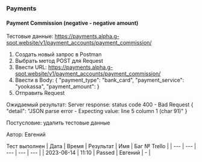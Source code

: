 ### Payments
#### Payment Commission (negative - negative amount)

Тестовые данные: https://payments.alpha.g-spot.website/v1/payment_accounts/payment_commission/


1. Создать новый запрос в Postman
2. Выбрать метод POST для Request
3. Ввести URL: https://payments.alpha.g-spot.website/v1/payment_accounts/payment_commission/
4. Ввести в Body:
{
  "payment_type": "bank_card",
  "payment_service": "yookassa",
  "payment_amount": 
}
5. Отправить Request

Ожидаемый результат: Server response: status code 400 - Bad Request
{
    "detail": "JSON parse error - Expecting value: line 5 column 1 (char 91)"
}


Постусловие: удалить тестовые данные

Автор: Евгений

Тест выполнен
| Дата | Время | Результат | Имя | Баг № Trello |
| --- | --- | --- | --- | --- |
| 2023-06-14 | 11:10 | Passed | Евгений | - | 
